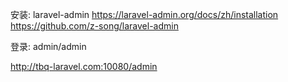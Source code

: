安装: laravel-admin
https://laravel-admin.org/docs/zh/installation
https://github.com/z-song/laravel-admin

登录: admin/admin

http://tbq-laravel.com:10080/admin